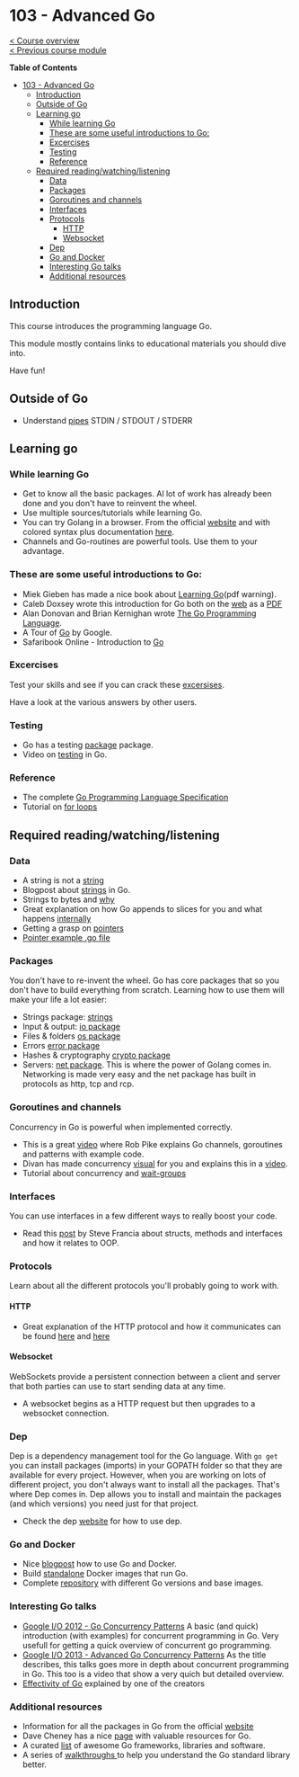 # 103 - Advanced Go

[< Course overview](./)  
[< Previous course module](./102_intermediate_go.md)

<!-- markdown-toc start - Don't edit this section. Run M-x markdown-toc-refresh-toc -->
**Table of Contents**

- [103 - Advanced Go](#103---advanced-go)
    - [Introduction](#introduction)
    - [Outside of Go](#outside-of-go)
    - [Learning go](#learning-go)
        - [While learning Go](#while-learning-go)
        - [These are some useful introductions to Go:](#these-are-some-useful-introductions-to-go)
        - [Excercises](#excercises)
        - [Testing](#testing)
        - [Reference](#reference)
    - [Required reading/watching/listening](#required-readingwatchinglistening)
        - [Data](#data)
        - [Packages](#packages)
        - [Goroutines and channels](#goroutines-and-channels)
        - [Interfaces](#interfaces)
        - [Protocols](#protocols)
            - [HTTP](#http)
            - [Websocket](#websocket)
        - [Dep](#dep)
        - [Go and Docker](#go-and-docker)
        - [Interesting Go talks](#interesting-go-talks)
        - [Additional resources](#additional-resources)

<!-- markdown-toc end -->

## Introduction
This course introduces the programming language Go.

This module mostly contains links to educational materials you should dive into.

Have fun!

## Outside of Go
- Understand [pipes](https://ryanstutorials.net/linuxtutorial/piping.php) STDIN / STDOUT / STDERR

## Learning go
### While learning Go
- Get to know all the basic packages. Al lot of work has already been done and you don't have to reinvent the wheel.
- Use multiple sources/tutorials while learning Go.
- You can try Golang in a browser. From the official [website](https://play.golang.org/) and with colored syntax plus documentation [here](https://goplay.space/).
- Channels and Go-routines are powerful tools. Use them to your advantage.

### These are some useful introductions to Go:
- Miek Gieben has made a nice book  about [Learning Go](https://miek.nl/downloads/2015/go.pdf)(pdf warning).  
- Caleb Doxsey wrote this introduction for Go both on the [web](https://www.golang-book.com/books/intro) as a [PDF](https://www.golang-book.com/public/pdf/gobook.0.pdf)
- Alan Donovan and Brian Kernighan wrote [The Go Programming Language](http://www.gopl.io/). 
- A Tour of [Go](https://tour.golang.org/) by Google.  
- Safaribook Online - Introduction to [Go](https://www.safaribooksonline.com/library/view/introducing-go/9781491941997/preface01.html#idp72384)  

### Excercises
Test your skills and see if you can crack these [excersises](https://exercism.io/tracks/go/exercises).

Have a look at the various answers by other users.

### Testing
- Go has a testing [package](https://golang.org/pkg/testing/) package.
- Video on [testing](https://www.youtube.com/watch?v=ndmB0bj7eyw) in Go.

### Reference
- The complete [Go Programming Language Specification](https://golang.org/ref/spec)  
- Tutorial on [for loops](http://golangtutorials.blogspot.com/2011/06/control-structures-go-for-loop-break.html)

## Required reading/watching/listening
### Data
- A string is not a [string](https://www.joelonsoftware.com/2003/10/08/the-absolute-minimum-every-software-developer-absolutely-positively-must-know-about-unicode-and-character-sets-no-excuses/)
- Blogpost about [strings](https://blog.golang.org/strings) in Go.
- Strings to bytes and [why](https://medium.com/go-walkthrough/go-walkthrough-bytes-strings-packages-499be9f4b5bd)
- Great explanation on how Go appends to slices for you and what happens [internally](https://blog.golang.org/go-slices-usage-and-internals)
- Getting a grasp on [pointers](https://dave.cheney.net/2017/04/26/understand-go-pointers-in-less-than-800-words-or-your-money-back)
- [Pointer example .go file](https://github.com/Opensource-Academy/go/tree/master/examples/pointers)

### Packages
You don't have to re-invent the wheel. Go has core packages that so you don't have to build everything from scratch. Learning how to use them will make your life a lot easier:
- Strings package: [strings](https://golang.org/pkg/strings/) 
- Input & output: [io package](https://golang.org/pkg/io/) 
- Files & folders [os package](https://golang.org/pkg/os/) 
- Errors [error package](https://golang.org/pkg/errors/)
- Hashes & cryptography [crypto package](https://golang.org/pkg/crypto/)
- Servers: [net package](https://golang.org/pkg/net/). This is where the power of Golang comes in. Networking is made very easy and the net package has built in protocols as http, tcp and rcp.
  
### Goroutines and channels
Concurrency in Go is powerful when implemented correctly.
- This is a great [video](https://youtu.be/f6kdp27TYZs) where Rob Pike explains Go channels, goroutines and patterns with example code.  
- Divan has made concurrency [visual](http://divan.github.io/posts/go_concurrency_visualize/) for you and explains this in a [video](https://www.youtube.com/watch?v=KyuFeiG3Y60).  
- Tutorial about concurrency and [wait-groups](https://medium.com/@matryer/very-basic-concurrency-for-beginners-in-go-663e63c6ba07)

### Interfaces
You can use interfaces in a few different ways to really boost your code. 
- Read this [post](http://spf13.com/post/is-go-object-oriented/) by Steve Francia about structs, methods and interfaces and how it relates to OOP.

### Protocols
Learn about all the different protocols you'll probably going to work with.
#### HTTP
- Great explanation of the HTTP protocol and how it communicates can be found [here](https://www.tutorialspoint.com/http/index.htm) and [here](https://code.tutsplus.com/tutorials/http-the-protocol-every-web-developer-must-know-part-1--net-31177)

#### Websocket
WebSockets provide a persistent connection between a client and server that both parties can use to start sending data at any time.

- A websocket begins as a HTTP request but then upgrades to a websocket connection.

### Dep

Dep is a dependency management tool for the Go language. With `go get` you can install packages (imports) in your GOPATH folder so that they are available for every project.
However, when you are working on lots of different project, you don't always want to install all the packages. That's where Dep comes in.
Dep allows you to install and maintain the packages (and which versions) you need just for that project.
- Check the dep [website](https://golang.github.io/dep/) for how to use dep.

### Go and Docker
- Nice [blogpost](https://blog.docker.com/2016/09/docker-golang/) how to use Go and Docker.
- Build [standalone](https://hub.docker.com/_/golang/) Docker images that run Go.
- Complete [repository](https://github.com/docker-library/golang) with different Go versions and base images.

### Interesting Go talks
- [Google I/O 2012 - Go Concurrency Patterns](https://www.youtube.com/watch?v=f6kdp27TYZs)
  A basic (and quick) introduction (with examples) for concurrent programming in Go. Very usefull for getting a quick overview of concurrent go programming.
- [Google I/O 2013 - Advanced Go Concurrency Patterns](https://www.youtube.com/watch?v=QDDwwePbDtw)
  As the title describes, this talks goes more in depth about concurrent programming in Go. This too is a video that show a very quich but detailed overview.
- [Effectivity of Go](https://www.youtube.com/watch?v=cQ7STILAS0M) explained by one of the creators

### Additional resources
- Information for all the packages in Go from the official [website](https://golang.org/pkg/)
- Dave Cheney has a nice [page](https://dave.cheney.net/resources-for-new-go-programmers) with valuable resources for Go.
- A curated [list](https://awesome-go.com/) of awesome Go frameworks, libraries and software.
- A series of [walkthroughs ](https://medium.com/go-walkthrough)to help you understand the Go standard library better.
